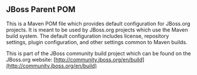 JBoss Parent POM
----------------

This is a Maven POM file which provides default configuration for JBoss.org projects.  It is meant to be used by JBoss.org projects which use the Maven build system.  The default configuration includes license, repository settings, plugin configuration, and other settings common to Maven builds.

This is part of the JBoss community build project which can be found on the JBoss.org website: [http://community.jboss.org/en/build](http://community.jboss.org/en/build)

